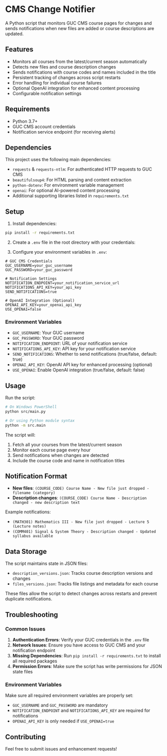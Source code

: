 # CMS Change Notifier

A Python script that monitors GUC CMS course pages for changes and sends notifications when new files are added or course descriptions are updated.

## Features

- Monitors all courses from the latest/current season automatically
- Detects new files and course description changes
- Sends notifications with course codes and names included in the title
- Persistent tracking of changes across script restarts
- Error handling for individual course failures
- Optional OpenAI integration for enhanced content processing
- Configurable notification settings

## Requirements

- Python 3.7+
- GUC CMS account credentials
- Notification service endpoint (for receiving alerts)

## Dependencies

This project uses the following main dependencies:

- `requests` & `requests-ntlm`: For authenticated HTTP requests to GUC CMS
- `beautifulsoup4`: For HTML parsing and content extraction
- `python-dotenv`: For environment variable management
- `openai`: For optional AI-powered content processing
- Additional supporting libraries listed in `requirements.txt`

## Setup

1. Install dependencies:

```bash
pip install -r requirements.txt
```

2. Create a `.env` file in the root directory with your credentials:

3. Configure your environment variables in `.env`:

```env
# GUC CMS Credentials
GUC_USERNAME=your_guc_username
GUC_PASSWORD=your_guc_password

# Notification Settings
NOTIFICATION_ENDPOINT=your_notification_service_url
NOTIFICATIONS_API_KEY=your_api_key
SEND_NOTIFICATIONS=true

# OpenAI Integration (Optional)
OPENAI_API_KEY=your_openai_api_key
USE_OPENAI=false
```

### Environment Variables

- `GUC_USERNAME`: Your GUC username
- `GUC_PASSWORD`: Your GUC password
- `NOTIFICATION_ENDPOINT`: URL of your notification service
- `NOTIFICATIONS_API_KEY`: API key for your notification service
- `SEND_NOTIFICATIONS`: Whether to send notifications (true/false, default: true)
- `OPENAI_API_KEY`: OpenAI API key for enhanced processing (optional)
- `USE_OPENAI`: Enable OpenAI integration (true/false, default: false)

## Usage

Run the script:

```bash
# On Windows PowerShell
python src/main.py

# Or using Python module syntax
python -m src.main
```

The script will:

1. Fetch all your courses from the latest/current season
2. Monitor each course page every hour
3. Send notifications when changes are detected
4. Include the course code and name in notification titles

## Notification Format

- **New files**: `(COURSE_CODE) Course Name - New file just dropped - filename (category)`
- **Description changes**: `(COURSE_CODE) Course Name - Description changed - new description text`

Example notifications:

- `(MATH301) Mathematics III - New file just dropped - Lecture 5 (Lecture notes)`
- `(COMM401) Signal & System Theory - Description changed - Updated syllabus available`

## Data Storage

The script maintains state in JSON files:

- `description_versions.json`: Tracks course description versions and changes
- `files_versions.json`: Tracks file listings and metadata for each course

These files allow the script to detect changes across restarts and prevent duplicate notifications.

## Troubleshooting

### Common Issues

1. **Authentication Errors**: Verify your GUC credentials in the `.env` file
2. **Network Issues**: Ensure you have access to GUC CMS and your notification endpoint
3. **Missing Dependencies**: Run `pip install -r requirements.txt` to install all required packages
4. **Permission Errors**: Make sure the script has write permissions for JSON state files

### Environment Variables

Make sure all required environment variables are properly set:

- `GUC_USERNAME` and `GUC_PASSWORD` are mandatory
- `NOTIFICATION_ENDPOINT` and `NOTIFICATIONS_API_KEY` are required for notifications
- `OPENAI_API_KEY` is only needed if `USE_OPENAI=true`

## Contributing

Feel free to submit issues and enhancement requests!
